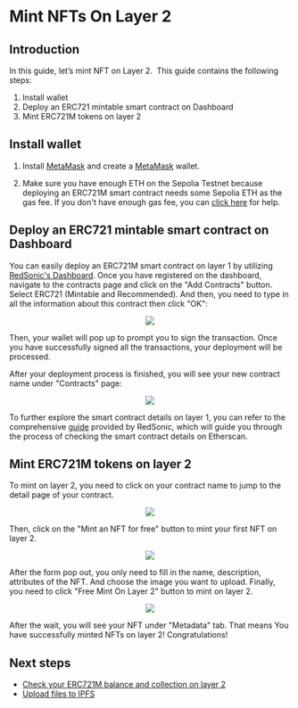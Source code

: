 # Mint NFTs On Layer 2

## Introduction

In this guide, let’s mint NFT on Layer 2.  This guide contains the following steps:

1. Install wallet 
2. Deploy an ERC721 mintable smart contract on Dashboard
3. Mint ERC721M tokens on layer 2

## Install wallet

1. Install [MetaMask](https://metamask.io/) and create a [MetaMask](https://metamask.io/) wallet.

2. Make sure you have enough ETH on the Sepolia Testnet because deploying an ERC721M smart contract needs some Sepolia ETH as the gas fee. If you don't have enough gas fee, you can [click here](https://discord.gg/wTv3h38pZ3) for help.

## Deploy an ERC721 mintable smart contract on Dashboard

You can easily deploy an ERC721M smart contract on layer 1 by utilizing [RedSonic's Dashboard](https://dashboard.reddio.com/). Once you have registered on the dashboard, navigate to the contracts page and click on the "Add Contracts" button. Select ERC721 (Mintable and Recommended). And then, you need to type in all the information about this contract then click "OK":

<p align="center">
  <img src="/new_deploy.png"/>
</p>

Then, your wallet will pop up to prompt you to sign the transaction. Once you have successfully signed all the transactions, your deployment will be processed.

After your deployment process is finished, you will see your new contract name under "Contracts" page:

<p align="center">
  <img src="/new_deploy_NFT.png"/>
</p>

To further explore the smart contract details on layer 1, you can refer to the comprehensive [guide](https://docs.reddio.com/guide/getting-started/check-your-eth-erc20-nft-balance.html#view-smart-contract-details-on-layer-1) provided by RedSonic, which will guide you through the process of checking the smart contract details on Etherscan.

## Mint ERC721M tokens on layer 2

To mint on layer 2, you need to click on your contract name to jump to the detail page of your contract.

<p align="center">
  <img src="/new_deploy_mint.png"/>
</p>

Then, click on the "Mint an NFT for free" button to mint your first NFT on layer 2.

<p align="center">
  <img src="/new_deploy_free_mint.png"/>
</p>

After the form pop out, you only need to fill in the name, description, attributes of the NFT. And choose the image you want to upload. Finally, you need to click "Free Mint On Layer 2" button to mint on layer 2. 

<p align="center">
  <img src="/new_deploy_result.png"/>
</p>

After the wait, you will see your NFT under "Metadata" tab. That means You have successfully minted NFTs on layer 2! Congratulations!

## Next steps

- [Check your ERC721M balance and collection on layer 2](https://docs.reddio.com/guide/getting-started/check-your-eth-erc20-nft-balance.html#view-erc721-erc721m-balance-on-layer-2)
- [Upload files to IPFS](/guide/getting-started/upload-files-to-ipfs)